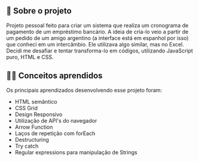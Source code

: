 ## 🚀 Sobre o projeto 

Projeto pessoal feito para criar um sistema que realiza um cronograma de pagamento de um empréstimo bancário. A ideia de cria-lo veio a partir de um pedido de um amigo argentino (a interface está em espanhol por isso) que conheci em um intercâmbio. Ele utilizava algo similar, mas no Excel. Decidi me desafiar e tentar transforma-lo em códigos, utilizando JavaScript puro, HTML e CSS.


## 👨‍💻 Conceitos aprendidos

Os principais aprendizados desenvolvendo esse projeto foram:

- HTML semântico
- CSS Grid
- Design Responsivo
- Utilização de API's do navegador
- Arrow Function
- Laços de repetição com forEach
- Destructuring
- Try catch
- Regular expressions para manipulação de Strings

